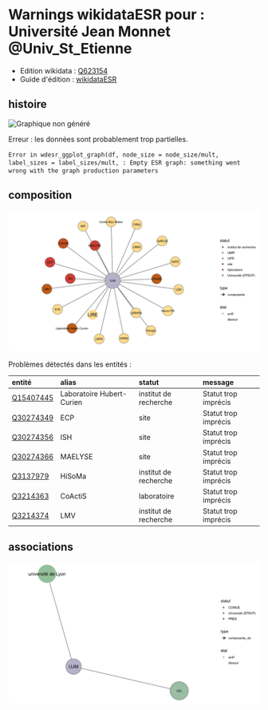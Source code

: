 Warnings wikidataESR pour : Université Jean Monnet @Univ_St_Etienne
================

- Edition wikidata : [Q623154](https://www.wikidata.org/wiki/Q623154)
- Guide d'édition : [wikidataESR](https://github.com/cpesr/wikidataESR/)



## histoire 

![Graphique non généré](https://github.com/cpesr/wikidataESR/blob/master/plots/etablissements/Q623154-histoire.png) 

Erreur : les données sont probablement trop partielles.
```
Error in wdesr_ggplot_graph(df, node_size = node_size/mult, label_sizes = label_sizes/mult, : Empty ESR graph: something went wrong with the graph production parameters

``` 



## composition 

![Graphique non généré](https://github.com/cpesr/wikidataESR/blob/master/plots/etablissements/Q623154-composition.png) 



Problèmes détectés dans les entités :

|entité                                               |alias                     |statut                |message              |
|:----------------------------------------------------|:-------------------------|:---------------------|:--------------------|
|[Q15407445](https://www.wikidata.org/wiki/Q15407445) |Laboratoire Hubert-Curien |institut de recherche |Statut trop imprécis |
|[Q30274349](https://www.wikidata.org/wiki/Q30274349) |ECP                       |site                  |Statut trop imprécis |
|[Q30274356](https://www.wikidata.org/wiki/Q30274356) |ISH                       |site                  |Statut trop imprécis |
|[Q30274366](https://www.wikidata.org/wiki/Q30274366) |MAELYSE                   |site                  |Statut trop imprécis |
|[Q3137979](https://www.wikidata.org/wiki/Q3137979)   |HiSoMa                    |institut de recherche |Statut trop imprécis |
|[Q3214363](https://www.wikidata.org/wiki/Q3214363)   |CoActiS                   |laboratoire           |Statut trop imprécis |
|[Q3214374](https://www.wikidata.org/wiki/Q3214374)   |LMV                       |institut de recherche |Statut trop imprécis |


## associations 

![Graphique non généré](https://github.com/cpesr/wikidataESR/blob/master/plots/etablissements/Q623154-associations.png) 

